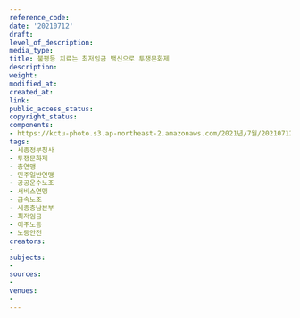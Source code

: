 ```yaml
---
reference_code: 
date: '20210712'
draft: 
level_of_description: 
media_type: 
title: 불평등 치료는 최저임금 백신으로 투쟁문화제
description: 
weight: 
modified_at: 
created_at: 
link: 
public_access_status: 
copyright_status: 
components:
- https://kctu-photo.s3.ap-northeast-2.amazonaws.com/2021년/7월/20210712-불평등+치료는+최저임금+백신으로+투쟁문화제_세종정부청사_투쟁문화제_총연맹_민주일반연맹_공공운수노조_서비스연맹_금속노조_세종충남본부_최저임금_이주노동_노동안전/_5D40492.jpg
tags:
- 세종정부청사
- 투쟁문화제
- 총연맹
- 민주일반연맹
- 공공운수노조
- 서비스연맹
- 금속노조
- 세종충남본부
- 최저임금
- 이주노동
- 노동안전
creators:
- 
subjects:
- 
sources:
- 
venues:
- 
---
```

